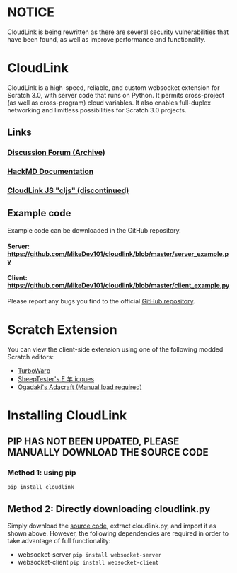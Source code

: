 # NOTICE

CloudLink is being rewritten as there are several security vulnerabilities that have been found, as well as improve performance and functionality.

# CloudLink

CloudLink is a high-speed, reliable, and custom websocket extension for Scratch 3.0, with server code that runs on Python.
It permits cross-project (as well as cross-program) cloud variables.
It also enables full-duplex networking and limitless possibilities for Scratch 3.0 projects.

## Links

### [Discussion Forum (Archive)](https://scratch.mit.edu/discuss/topic/398473)

### [HackMD Documentation](https://hackmd.io/G9q1kPqvQT6NrPobjjxSgg)

### [CloudLink JS "cljs" (discontinued)](https://github.com/wgyt/cljs)

## Example code

Example code can be downloaded in the GitHub repository.

#### Server: https://github.com/MikeDev101/cloudlink/blob/master/server_example.py

#### Client: https://github.com/MikeDev101/cloudlink/blob/master/client_example.py

Please report any bugs you find to the official [GitHub repository](https://github.com/MikeDev101/cloudlink/issues).

# Scratch Extension

You can view the client-side extension using one of the following modded Scratch editors:

- [TurboWarp](https://turbowarp.org/editor?extension=https://mikedev101.github.io/cloudlink/B3-0.js)
- [SheepTester's E 羊 icques](https://sheeptester.github.io/scratch-gui/?url=https://mikedev101.github.io/cloudlink/B3-0.js)
- [Ogadaki's Adacraft (Manual load required)](https://adacraft.org/studio/)

# Installing CloudLink


## PIP HAS NOT BEEN UPDATED, PLEASE MANUALLY DOWNLOAD THE SOURCE CODE
### Method 1: using pip
`pip install cloudlink`

## Method 2: Directly downloading cloudlink.py

Simply download the [source code](https://github.com/MikeDev101/cloudlink/archive/refs/heads/master.zip), extract cloudlink.py, and import it as shown above. However, the following dependencies are required in order to take advantage of full functionality:

- websocket-server `pip install websocket-server`
- websocket-client `pip install websocket-client`
